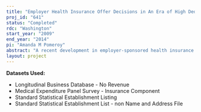 ```yaml
---
title: "Employer Health Insurance Offer Decisions in An Era of High Deductible Plans"
proj_id: "641"
status: "Completed"
rdc: "Washington"
start_year: "2009"
end_year: "2014"
pi: "Amanda M Pomeroy"
abstract: "A recent development in employer-sponsored health insurance (ESI) is the introduction of consumer-directed health plans (CDHPs). These plans, which include health reimburse­ment arrangements (HRAs) and health savings accounts (HSAs), place more financial responsibil­ity for health care decisions in the hands of the consumer with the goal of controlling health care costs. This project studies ESI offers of insurance, including offers of CDHPs and other types of plans, the number of plans offered, cost sharing decisions, and how CDHPs affect the overall mix of plans offered. This study uses the Medical Expenditure Panel Survey Insurance Component (MEPS-IC), which provides details on health insurance plans offered by employers. Data are also collected on characteristics of the establishment and its workforce. To capture local market characteristics, the MEPS-IC data will be merged with external data sources including the Current Population Survey, Survey of Income and Program Participation, and Medical Expenditure Panel Survey- Household Component. This project will provide various benefits to the U.S. Census Bureau. The quality of the data will be better understood fol­lowing comparisons between estimates using the MEPS-IC and other sources of information on ESI, including the Kaiser/Health Research and Educational Trust Employer Health Benefits Survey and the Robert Wood Johnson Employer Health Insurance Survey. This study will also examine the quality of a longitudinal database created using the MEPS-IC, while also creating a supplemental longitudinal dataset using synthetic panel methodology. This project will create two new measures for the MEPS-IC: (1) a predicted premium for non-offering establishments, and (2) a quantity-adjusted premium for each health insurance plan type (e.g., health maintenance organization or any provider plan). Finally, this research will produce a number of new estimates using these newly created measures and merged data, including estimates of ESI offers using the predicted premium information, CDHP offers, number of plans offered, and cost sharing."
layout: project
---
```


**Datasets Used:**

  - Longitudinal Business Database - No Revenue 
  - Medical Expenditure Panel Survey - Insurance Component 
  - Standard Statistical Establishment Listing 
  - Standard Statistical Establishment List - non Name and Address File 

